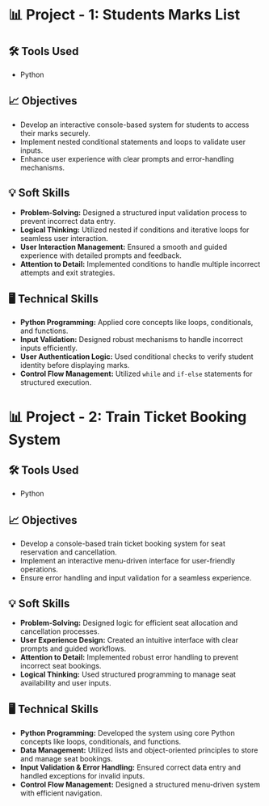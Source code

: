 # 📊 Project - 1: Students Marks List

## 🛠️ Tools Used
- Python

## 📈 Objectives
- Develop an interactive console-based system for students to access their marks securely.
- Implement nested conditional statements and loops to validate user inputs.
- Enhance user experience with clear prompts and error-handling mechanisms.

## 💡 Soft Skills
- **Problem-Solving:** Designed a structured input validation process to prevent incorrect data entry.
- **Logical Thinking:** Utilized nested if conditions and iterative loops for seamless user interaction.
- **User Interaction Management:** Ensured a smooth and guided experience with detailed prompts and feedback.
- **Attention to Detail:** Implemented conditions to handle multiple incorrect attempts and exit strategies.

## 🖥️ Technical Skills
- **Python Programming:** Applied core concepts like loops, conditionals, and functions.
- **Input Validation:** Designed robust mechanisms to handle incorrect inputs efficiently.
- **User Authentication Logic:** Used conditional checks to verify student identity before displaying marks.
- **Control Flow Management:** Utilized `while` and `if-else` statements for structured execution.


# 📊 Project - 2: Train Ticket Booking System

## 🛠️ Tools Used
- Python

## 📈 Objectives
- Develop a console-based train ticket booking system for seat reservation and cancellation.
- Implement an interactive menu-driven interface for user-friendly operations.
- Ensure error handling and input validation for a seamless experience.

## 💡 Soft Skills
- **Problem-Solving:** Designed logic for efficient seat allocation and cancellation processes.
- **User Experience Design:** Created an intuitive interface with clear prompts and guided workflows.
- **Attention to Detail:** Implemented robust error handling to prevent incorrect seat bookings.
- **Logical Thinking:** Used structured programming to manage seat availability and user inputs.

## 🖥️ Technical Skills
- **Python Programming:** Developed the system using core Python concepts like loops, conditionals, and functions.
- **Data Management:** Utilized lists and object-oriented principles to store and manage seat bookings.
- **Input Validation & Error Handling:** Ensured correct data entry and handled exceptions for invalid inputs.
- **Control Flow Management:** Designed a structured menu-driven system with efficient navigation.

